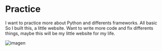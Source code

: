 # Practice
I want to practice more about Python and differents frameworks. All basic
So I built this, a little website. Want to write more code and fix differents things, maybe this will be my little website for my life.

![imagen](https://github.com/Sant-dc/Practice/assets/151868994/b6679863-1e22-4a35-a3a7-e66bcba6c181)
